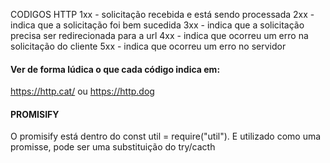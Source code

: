 CODIGOS HTTP
1xx - solicitação recebida e está sendo processada
2xx - indica que a solicitação foi bem sucedida
3xx - indica que a solicitação precisa ser redirecionada para a url
4xx - indica que ocorreu um erro na solicitação do cliente
5xx - indica que ocorreu um erro no servidor

#### Ver de forma lúdica o que cada código indica em:
https://http.cat/ ou https://http.dog

#### PROMISIFY
O promisify está dentro do const util = require("util").
E utilizado como uma promisse, pode ser uma substituição do try/cacth